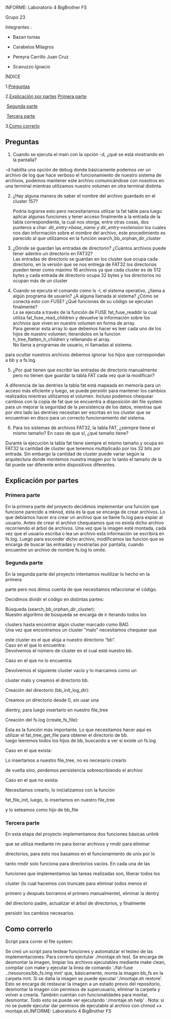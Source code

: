 ﻿
INFORME: Laboratorio 4 BigBrother FS

Grupo 23

Integrantes :

-   Bazan tomas
    
-   Carabelos Milagros
    
-   Pereyra Carrillo Juan Cruz
    
-   Scavuzzo Ignacio
    

  

ÍNDICE

1.[Preguntas](##preguntas)

2.[Explicación por partes](##Explicación-por-partes)
	[Primera parte](###primera-parte)

​	[Segunda parte](###segunda-parte)

​	[Tercera parte](###tercera-parte)

3.[Como correrlo](##como-correrlo)

  

## Preguntas

1.  Cuando se ejecuta el main con la opción -d, ¿qué se está mostrando en la pantalla?
    

-d habilita una opción de debug donde básicamente podemos ver un archivo de log que hace verboso el funcionamiento de nuestro sistema de archivos, podemos mantener este archivo comunicándose con nosotros en una terminal mientras utilizamos nuestro volumen en otra terminal distinta.

  

2.  ¿Hay alguna manera de saber el nombre del archivo guardado en el cluster 157?
    
    Podría lograrse esto pero necesitariamos utilizar la fat table para luego aplicar algunas funciones y tener acceso finalmente a la entrada de la tabla correspondiente, la cual nos otorga, entre otras cosas, dos punteros a char: *dir_entry->base_name y dir_entry->extension* los cuales nos dan información sobre el nombre del archivo, este procedimiento es parecido al que utilizamos en la función search_bb_orphan_dir_cluster

 


3.  ¿Dónde se guardan las entradas de directorio? ¿Cuántos archivos puede tener adentro un directorio en FAT32?  
    Las entradas de directorio se guardan en los cluster que ocupa cada directorio, en la versión que se nos entrega de FAT32 los directorios pueden tener como máximo 16 archivos ya que cada cluster es de 512 bytes y cada entrada de directorio ocupa 32 bytes y los directorios no ocupan más de un cluster
    

  

4.  Cuando se ejecuta el comando como ls -l, el sistema operativo, ¿llama a algún programa de usuario? ¿A alguna llamada al sistema? ¿Cómo se conecta esto con FUSE? ¿Qué funciones de su código se ejecutan finalmente?  
    Ls se ejecuta a través de la función de FUSE fat_fuse_readdir la cual utiliza fat_fuse_read_children y devuelve la información sobre los archivos que viven en nuestro volumen en forma de array.  
    Para generar esta array lo que debemos hacer es leer cada uno de los hijos de nuestro volumen; iterandolos en la funcion h_tree_flatten_h_children y rellenando el array.  
    No llama a programas de usuario, ni llamadas al sistema.
    

para ocultar nuestros archivos debemos ignorar los hijos que correspondan a bb y a fs.log.

  


5.  ¿Por qué tienen que escribir las entradas de directorio manualmente pero no tienen que guardar la tabla FAT cada vez que la modifican?
    

A diferencia de las dentries la tabla fat está mapeada en memoria para un acceso más eficiente y luego, se puede persistir para mantener los cambios realizados mientras utilizamos el volumen. Incluso podemos chequear cambios con la copia de fat que se encuentra a disposición del file system para un mejorar la seguridad de la persistencia de los datos, mientras que por otro lado las dentries necesitan ser escritas en los cluster que se encuentran en disco para un correcto funcionamiento del sistema.


6.  Para los sistemas de archivos FAT32, la tabla FAT, ¿siempre tiene el mismo tamaño? En caso de que sí, ¿qué tamaño tiene?
    

Durante la ejecución la tabla fat tiene siempre el mismo tamaño y ocupa en FAT32 la cantidad de cluster que tenemos multiplicado por los 32 bits por entrada. Sin embargo la cantidad de cluster puede variar según la arquitectura donde montemos nuestra imagen por lo tanto el tamaño de la fat puede ser diferente entre dispositivos diferentes.

  

## Explicación por partes

  

### Primera parte

En la primera parte del proyecto decidimos implementar una función que funcione parecido a mknod, ésta es la que se encarga de crear archivos. Lo que debíamos hacer era crear un archivo que se llame fs.log para espiar al usuario. Antes de crear el archivo chequeamos que no exista dicho archivo recorriendo el árbol de archivos. Una vez que la imagen esté montada, cada vez que el usuario escriba o lea un archivo esta información se escribirá en fs.log. Luego para esconder dicho archivo, modificamos las funcion que se encarga de buscar las entradas y mostrarlas por pantalla, cuando encuentre un archivo de nombre fs.log lo omite.  



  

### Segunda parte

En la segunda parte del proyecto intentamos reutilizar lo hecho en la primera

parte pero nos dimos cuenta de que necesitamos refaccionar el código.

Decidimos dividir el código en distintas partes:  

Búsqueda (search_bb_orphan_dir_cluster):  
Nuestro algoritmo de búsqueda se encarga de ir iterando todos los

clusters hasta encontrar algún cluster marcado como BAD.  
Una vez que encontramos un cluster “malo” necesitamos chequear que

este cluster es el que aloja a nuestro directorio “bb”.  
Caso en el que lo encuentra:  
Devolvemos el número de cluster en el cual esté nuestro bb.

Caso en el que no lo encuentra:

Devolvemos el siguiente cluster vacío y lo marcamos como un

cluster malo y creamos el directorio bb.

  

Creación del directorio (bb_init_log_dir):

Creamos un directorio desde 0, sin usar una

dientry, para luego insertarlo en nuestro file_tree

  

Creación del fs.log (create_fs_file):

Esta es la función más importante. Lo que necesitamos hacer aquí es utilizar el fat_tree_get_file para obtener el directorio de bb.  
luego leeremos todos los hijos de bb, buscando a ver si existe un fs.log

  

Caso en el que exista:

Lo insertamos a nuestro file_tree, no es necesario crearlo

de vuelta sino, perdemos persistencia sobrescribiendo el archivo

Caso en el que no exista:

Necesitamos crearlo, lo inicializamos con la función

fat_file_init, luego, lo insertamos en nuestro file_tree

y lo seteamos como hijo de bb_file

  

  

### Tercera parte


En esta etapa del proyecto implementamos dos funciones básicas unlink

que se utiliza mediante rm para borrar archivos y rmdir para eliminar

directorios, para esto nos basamos en el funcionamiento de unix por lo

tanto rmdir solo funciona para directorios vacíos. En cada una de las

funciones que implementamos las tareas realizadas son, liberar todos los

cluster (lo cual hacemos con truncate para eliminar todos menos el

primero y después borramos el primero manualmente), eliminar la dentry

del directorio padre, actualizar el árbol de directorios, y finalmente

persistir los cambios necesarios.

  

## Como correrlo

Script para correr el file system:

Se creó un script para testear funciones y automatizar el testeo de las implementaciones. Para correrlo ejectutar ./montaje.sh test. Se encarga de desmontar la imagen, limpiar los archivos ejecutables mediante make clean, compilar con make y ejecutar la linea de comando ‘./fat-fuse ../resources/bb_fs.img mnt’ que, básicamente, monta la imagen bb_fs en la carpeta mnt. Si se daña la imagen se puede ejecutar ‘./montaje.sh restore’. Esto se encarga de restaurar la imagen a un estado previo del repositorio, desmontar la imagen con permisos de superusuario, eliminar la carpeta y volver a crearla. También cuentan con funcionalidades para montar, desmontar. Todo esto se puede ver ejecutando ‘./montaje.sh help’ . Nota: si no se puede ejecutar dar permisos de ejecutable al archivo con chmod +x montaje.sh.INFORME: Laboratorio 4 BigBrother FS
